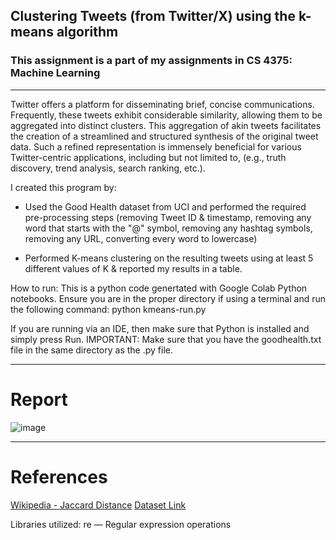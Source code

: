 ## Clustering Tweets (from Twitter/X) using the k-means algorithm

### This assignment is a part of my assignments in CS 4375: Machine Learning

---

Twitter offers a platform for disseminating brief, concise communications. Frequently, these tweets exhibit considerable similarity, allowing them to be aggregated into distinct clusters. This aggregation of akin tweets facilitates the creation of a streamlined and structured synthesis of the original tweet data. Such a refined representation is immensely beneficial for various Twitter-centric applications, including but not limited to, (e.g., truth discovery, trend analysis, search ranking, etc.).

I created this program by:

- Used the Good Health dataset from UCI and performed the required pre-processing steps (removing Tweet ID & timestamp, removing any word that starts with the "@" symbol, removing any hashtag symbols, removing any URL, converting every word to lowercase)

- Performed K-means clustering on the resulting tweets using at least 5 different values of K & reported my results in a table.

How to run: This is a python code genertated with Google Colab Python notebooks. Ensure you are in the proper directory if using a terminal and run the following command: python kmeans-run.py

If you are running via an IDE, then make sure that Python is installed and simply press Run. 
IMPORTANT: Make sure that you have the goodhealth.txt file in the same directory as the .py file.

--- 

# Report
![image](https://github.com/pranavn21/Machine-Learning-Projects/assets/72369124/e0fce21c-3c15-485c-885e-526cda78ce40)

---

# References
[Wikipedia - Jaccard Distance](http://en.wikipedia.org/wiki/Jaccard_index)
[Dataset Link](https://archive.ics.uci.edu/ml/datasets/Health+News+in+Twitter)

Libraries utilized:
re — Regular expression operations
